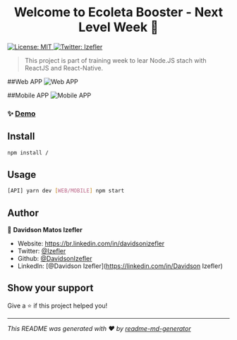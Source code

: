<h1 align="center">Welcome to Ecoleta Booster - Next Level Week 👋</h1>
<p>
  <a href="#" target="_blank">
    <img alt="License: MIT" src="https://img.shields.io/badge/License-MIT-yellow.svg" />
  </a>
  <a href="https://twitter.com/Izefler" target="_blank">
    <img alt="Twitter: Izefler" src="https://img.shields.io/twitter/follow/Izefler.svg?style=social" />
  </a>
</p>

> This project is part of training week to lear Node.JS stach with ReactJS and React-Native.

##Web APP
![Web APP](WebAPP.png)

##Mobile APP
![Mobile APP](EcoletaBoosterAPP.png)

### ✨ [Demo](https://www.figma.com/file/1SxgOMojOB2zYT0Mdk28lB/?viewer=1&node-id=)

## Install

```sh
npm install / 
```

## Usage

```sh
[API] yarn dev [WEB/MOBILE] npm start 
```

## Author

👤 **Davidson Matos Izefler**

* Website: https://br.linkedin.com/in/davidsonizefler
* Twitter: [@Izefler](https://twitter.com/Izefler)
* Github: [@DavidsonIzefler](https://github.com/DavidsonIzefler)
* LinkedIn: [@Davidson Izefler](https://linkedin.com/in/Davidson Izefler)

## Show your support

Give a ⭐️ if this project helped you!

***
_This README was generated with ❤️ by [readme-md-generator](https://github.com/kefranabg/readme-md-generator)_